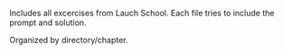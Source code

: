 Includes all excercises from Lauch School. 
Each file tries to include the prompt and solution. 

Organized by directory/chapter. 

